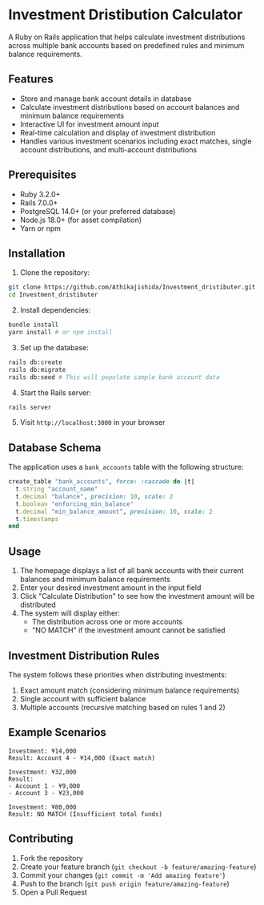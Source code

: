 #  Investment Dristibution Calculator

A Ruby on Rails application that helps calculate investment distributions across multiple bank accounts based on predefined rules and minimum balance requirements.

## Features

- Store and manage bank account details in database
- Calculate investment distributions based on account balances and minimum balance requirements
- Interactive UI for investment amount input
- Real-time calculation and display of investment distribution
- Handles various investment scenarios including exact matches, single account distributions, and multi-account distributions

## Prerequisites
- Ruby 3.2.0+
- Rails 7.0.0+
- PostgreSQL 14.0+ (or your preferred database)
- Node.js 18.0+ (for asset compilation)
- Yarn or npm

## Installation

1. Clone the repository:
```bash
git clone https://github.com/Athikajishida/Investment_dristibuter.git 
cd Investment_dristibuter
```

2. Install dependencies:
```bash
bundle install
yarn install # or npm install
```

3. Set up the database:
```bash
rails db:create
rails db:migrate
rails db:seed # This will populate sample bank account data
```

4. Start the Rails server:
```bash
rails server
```

5. Visit `http://localhost:3000` in your browser

## Database Schema

The application uses a `bank_accounts` table with the following structure:

```ruby
create_table "bank_accounts", force: :cascade do |t|
  t.string "account_name"
  t.decimal "balance", precision: 10, scale: 2
  t.boolean "enforcing_min_balance"
  t.decimal "min_balance_amount", precision: 10, scale: 2
  t.timestamps
end
```

## Usage

1. The homepage displays a list of all bank accounts with their current balances and minimum balance requirements
2. Enter your desired investment amount in the input field
3. Click "Calculate Distribution" to see how the investment amount will be distributed
4. The system will display either:
   - The distribution across one or more accounts
   - "NO MATCH" if the investment amount cannot be satisfied

## Investment Distribution Rules

The system follows these priorities when distributing investments:

1. Exact amount match (considering minimum balance requirements)
2. Single account with sufficient balance
3. Multiple accounts (recursive matching based on rules 1 and 2)

## Example Scenarios

```
Investment: ¥14,000
Result: Account 4 - ¥14,000 (Exact match)

Investment: ¥32,000
Result: 
- Account 1 - ¥9,000
- Account 3 - ¥23,000

Investment: ¥80,000
Result: NO MATCH (Insufficient total funds)
```

## Contributing

1. Fork the repository
2. Create your feature branch (`git checkout -b feature/amazing-feature`)
3. Commit your changes (`git commit -m 'Add amazing feature'`)
4. Push to the branch (`git push origin feature/amazing-feature`)
5. Open a Pull Request
